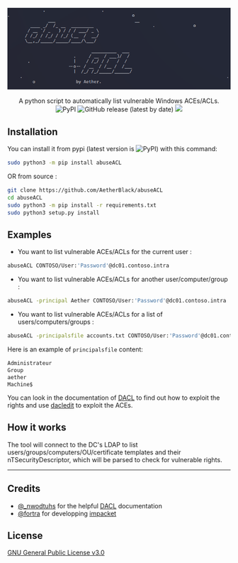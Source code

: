 ![](./.github/banner.png)

<p align="center">
    A python script to automatically list vulnerable Windows ACEs/ACLs.
    <br>
    <img alt="PyPI" src="https://img.shields.io/pypi/v/abuseACL">
    <img alt="GitHub release (latest by date)" src="https://img.shields.io/github/v/release/AetherBlack/abuseACL">
    <a href="https://twitter.com/intent/follow?screen_name=san__yohan" title="Follow"><img src="https://img.shields.io/twitter/follow/san__yohan?label=AetherBlack&style=social"></a>
    <br>
</p>

## Installation

You can install it from pypi (latest version is <img alt="PyPI" src="https://img.shields.io/pypi/v/abuseACL">) with this command:

```bash
sudo python3 -m pip install abuseACL
```

OR from source :

```bash
git clone https://github.com/AetherBlack/abuseACL
cd abuseACL
sudo python3 -m pip install -r requirements.txt
sudo python3 setup.py install
```

## Examples

- You want to list vulnerable ACEs/ACLs for the current user :

```bash
abuseACL CONTOSO/User:'Password'@dc01.contoso.intra
```

- You want to list vulnerable ACEs/ACLs for another user/computer/group :

```bash
abuseACL -principal Aether CONTOSO/User:'Password'@dc01.contoso.intra
```

- You want to list vulnerable ACEs/ACLs for a list of users/computers/groups :

```bash
abuseACL -principalsfile accounts.txt CONTOSO/User:'Password'@dc01.contoso.intra
```

Here is an example of `principalsfile` content:

```
Administrateur
Group
aether
Machine$
```

You can look in the documentation of [DACL](https://www.thehacker.recipes/a-d/movement/dacl) to find out how to exploit the rights and use [dacledit](https://github.com/ThePorgs/impacket/blob/master/examples/dacledit.py) to exploit the ACEs.

## How it works

The tool will connect to the DC's LDAP to list users/groups/computers/OU/certificate templates and their nTSecurityDescriptor, which will be parsed to check for vulnerable rights.

---

## Credits

- [@_nwodtuhs](https://twitter.com/_nwodtuhs) for the helpful [DACL](https://www.thehacker.recipes/a-d/movement/dacl) documentation
- [@fortra](https://github.com/fortra/) for developping [impacket](https://github.com/fortra/impacket)

## License

[GNU General Public License v3.0](./LICENSE)
